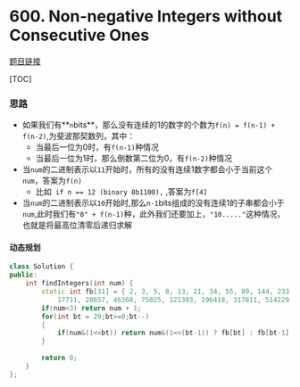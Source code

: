 # 600. Non-negative Integers without Consecutive Ones

[题目链接](https://leetcode.com/problems/non-negative-integers-without-consecutive-ones/)

[TOC]

### 思路

* 如果我们有**`n`bits**，那么没有连续的1的数字的个数为`f(n) = f(n-1) + f(n-2)`,为斐波那契数列，其中：
    * 当最后一位为0时，有`f(n-1)`种情况
    * 当最后一位为1时，那么倒数第二位为0，有`f(n-2)`种情况
* 当`num`的二进制表示以`11`开始时，所有的没有连续1数字都会小于当前这个`num`，答案为`f(n)`
    * 比如` if n == 12 (binary 0b1100),` ,答案为`f[4]`
* 当`num`的二进制表示以`10`开始时,那么`n-1`bits组成的没有连续1的子串都会小于`num`,此时我们有`"0" + f(n-1)`种，此外我们还要加上，`"10....."`这种情况，也就是将最高位清零后递归求解




#### 动态规划

```cpp
class Solution {
public:
    int findIntegers(int num) {
        static int fb[31] = { 2, 3, 5, 8, 13, 21, 34, 55, 89, 144, 233, 377, 610, 987, 1597, 2584, 4181, 6765, 10946,
            17711, 28657, 46368, 75025, 121393, 196418, 317811, 514229, 832040, 1346269, 2178309, 3524578 };
        if(num<3) return num + 1;
        for(int bt = 29;bt>=0;bt--)
        {
            if(num&(1<<bt)) return num&(1<<(bt-1)) ? fb[bt] : fb[bt-1] + findIntegers((num & ~(1<<bt)));
        }
        
        return 0;
    }
};
```

